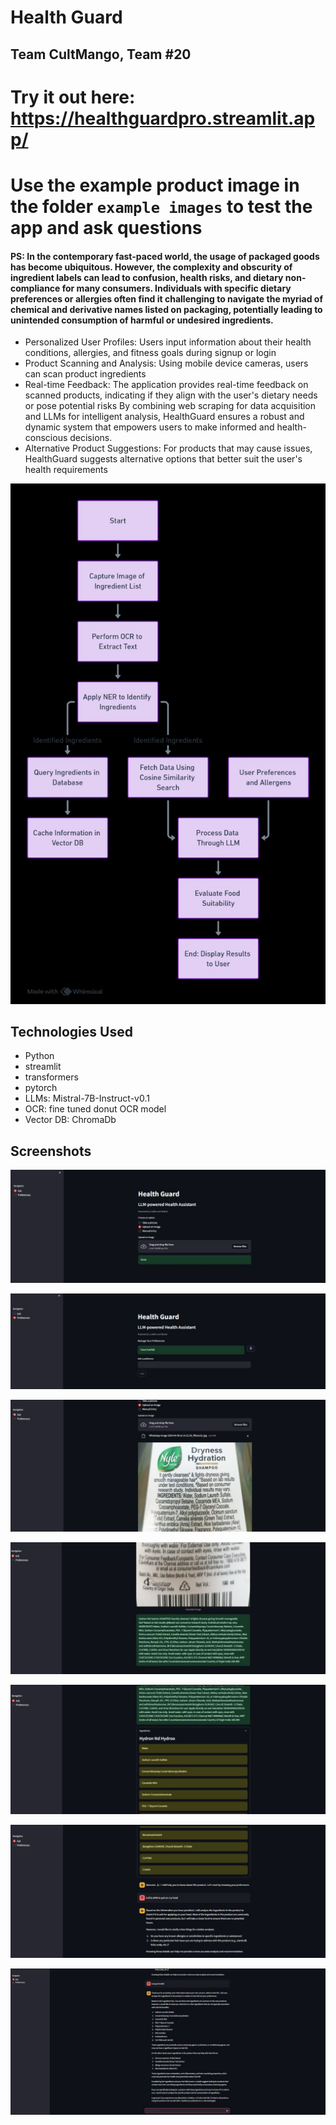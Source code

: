 # Health Guard
## Team CultMango, Team #20

# Try it out here: https://healthguardpro.streamlit.app/
# Use the example product image in the folder `example images` to test the app and ask questions


#### PS: In the contemporary fast-paced world, the usage of packaged goods has become ubiquitous. However, the complexity and obscurity of ingredient labels can lead to confusion, health risks, and dietary non-compliance for many consumers. Individuals with specific dietary preferences or allergies often find it challenging to navigate the myriad of chemical and derivative names listed on packaging, potentially leading to unintended consumption of harmful or undesired ingredients.

- Personalized User Profiles: Users input information about their health conditions, allergies, and fitness goals during signup or login
- Product Scanning and Analysis: Using mobile device cameras, users can scan product ingredients
- Real-time Feedback: The application provides real-time feedback on scanned products, indicating if they align with the user's dietary needs or pose potential risks
By combining web scraping for data acquisition and LLMs for intelligent analysis, HealthGuard ensures a robust and dynamic system that empowers users to make informed and health-conscious decisions.
- Alternative Product Suggestions: For products that may cause issues, HealthGuard suggests alternative options that better suit the user's health requirements

![flowchart.jpeg](flowchart.jpeg)

## Technologies Used
- Python
- streamlit
- transformers
- pytorch
- LLMs: Mistral-7B-Instruct-v0.1
- OCR: fine tuned donut OCR model
- Vector DB: ChromaDb

## Screenshots

![/WhatsApp Image 2024-04-07 at 06.57.59.jpeg](ss%2FWhatsApp%20Image%202024-04-07%20at%2006.57.59.jpeg)

![WhatsApp Image 2024-04-07 at 06.57.59 (1).jpeg](ss%2FWhatsApp%20Image%202024-04-07%20at%2006.57.59%20%281%29.jpeg)

![WhatsApp Image 2024-04-07 at 06.57.59 (2).jpeg](ss%2FWhatsApp%20Image%202024-04-07%20at%2006.57.59%20%282%29.jpeg)

![WhatsApp Image 2024-04-07 at 06.58.00.jpeg](ss%2FWhatsApp%20Image%202024-04-07%20at%2006.58.00.jpeg)

![WhatsApp Image 2024-04-07 at 06.58.00 (1).jpeg](ss%2FWhatsApp%20Image%202024-04-07%20at%2006.58.00%20%281%29.jpeg)

![WhatsApp Image 2024-04-07 at 06.58.20.jpeg](ss%2FWhatsApp%20Image%202024-04-07%20at%2006.58.20.jpeg)

![Screenshot_7-4-2024_747_172.16.18.162.jpeg](ss%2FScreenshot_7-4-2024_747_172.16.18.162.jpeg)
